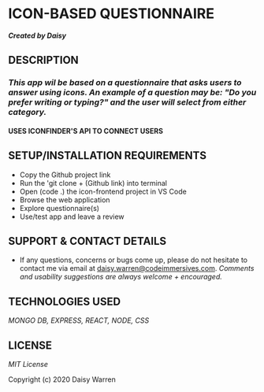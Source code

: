 # ICON-BASED QUESTIONNAIRE 
_**Created by Daisy**_

## DESCRIPTION

### _This app wil be based on a questionnaire that asks users to answer using icons. An example of a question may be: "Do you prefer writing or typing?" and the user will select from either category._

#### **USES ICONFINDER'S API TO CONNECT USERS**

## SETUP/INSTALLATION REQUIREMENTS

- Copy the Github project link
- Run the 'git clone + (Github link) into terminal
- Open (code .) the icon-frontend project in VS Code
- Browse the web application
- Explore questionnaire(s) 
- Use/test app and leave a review

## SUPPORT & CONTACT DETAILS

- If any questions, concerns or bugs come up, please do not hesitate to contact me via email at daisy.warren@codeimmersives.com.
  _Comments and usability suggestions are always welcome + encouraged._ 

## TECHNOLOGIES USED 
_MONGO DB, EXPRESS, REACT, NODE, CSS_

## LICENSE
_MIT License_

Copyright (c) 2020 Daisy Warren

